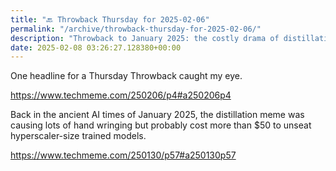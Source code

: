 ```yaml
---
title: "🔙 Throwback Thursday for 2025-02-06"
permalink: "/archive/throwback-thursday-for-2025-02-06/"
description: "Throwback to January 2025: the costly drama of distillation vs. hyperscale AI models!"
date: 2025-02-08 03:26:27.128380+00:00
---
```


<!-- buttondown-editor-mode: fancy --><p>One headline for a Thursday Throwback caught my eye.</p><p><a target="_blank" rel="noopener noreferrer nofollow" href="https://www.techmeme.com/250206/p4#a250206p4">https://www.techmeme.com/250206/p4#a250206p4</a></p><p>Back in the ancient AI times of January 2025, the distillation meme was causing lots of hand wringing but probably cost more than $50 to unseat hyperscaler-size trained models.</p><p><a target="_blank" rel="noopener noreferrer nofollow" href="https://www.techmeme.com/250130/p57#a250130p57">https://www.techmeme.com/250130/p57#a250130p57</a></p><p></p><p></p><p></p>
